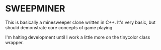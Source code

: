 SWEEPMINER
========================
This is basically a minesweeper clone written in C++.
It's very basic, but should demonstrate core concepts of game playing.

I'm halting development until I work a little more on the tinycolor class wrapper. 
